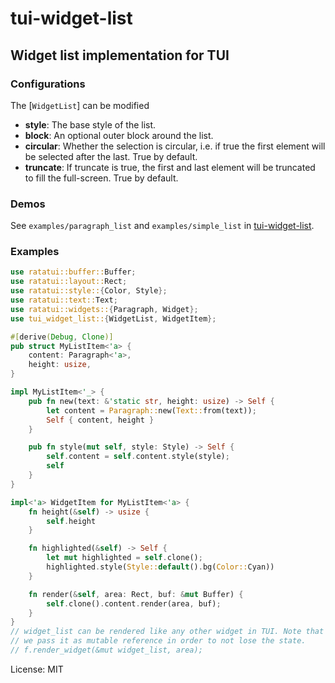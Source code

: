 # tui-widget-list

## Widget list implementation for TUI

### Configurations
The [`WidgetList`] can be modified
- **style**: The base style of the list.
- **block**: An optional outer block around the list.
- **circular**: Whether the selection is circular, i.e. if true the first element will be selected after the last. True by default.
- **truncate**: If truncate is true, the first and last element will be truncated to fill the full-screen. True by default.

### Demos
See `examples/paragraph_list` and `examples/simple_list` in [tui-widget-list](https://github.com/preiter93/tui-widget-list/tree/main/examples).

### Examples
```rust
use ratatui::buffer::Buffer;
use ratatui::layout::Rect;
use ratatui::style::{Color, Style};
use ratatui::text::Text;
use ratatui::widgets::{Paragraph, Widget};
use tui_widget_list::{WidgetList, WidgetItem};

#[derive(Debug, Clone)]
pub struct MyListItem<'a> {
    content: Paragraph<'a>,
    height: usize,
}

impl MyListItem<'_> {
    pub fn new(text: &'static str, height: usize) -> Self {
        let content = Paragraph::new(Text::from(text));
        Self { content, height }
    }

    pub fn style(mut self, style: Style) -> Self {
        self.content = self.content.style(style);
        self
    }
}

impl<'a> WidgetItem for MyListItem<'a> {
    fn height(&self) -> usize {
        self.height
    }

    fn highlighted(&self) -> Self {
        let mut highlighted = self.clone();
        highlighted.style(Style::default().bg(Color::Cyan))
    }

    fn render(&self, area: Rect, buf: &mut Buffer) {
        self.clone().content.render(area, buf);
    }
}
// widget_list can be rendered like any other widget in TUI. Note that
// we pass it as mutable reference in order to not lose the state.
// f.render_widget(&mut widget_list, area);
```

License: MIT
